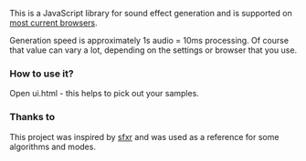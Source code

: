 This is a JavaScript library for sound effect generation and is supported on
[most current browsers](http://caniuse.com/#feat=audio).

Generation speed is approximately 1s audio = 10ms processing. Of course that
value can vary a lot, depending on the settings or browser that you use.

### How to use it?

Open ui.html - this helps to pick out your samples.

### Thanks to

This project was inspired by [sfxr](http://www.drpetter.se/project_sfxr.html)
and was used as a reference for some algorithms and modes.